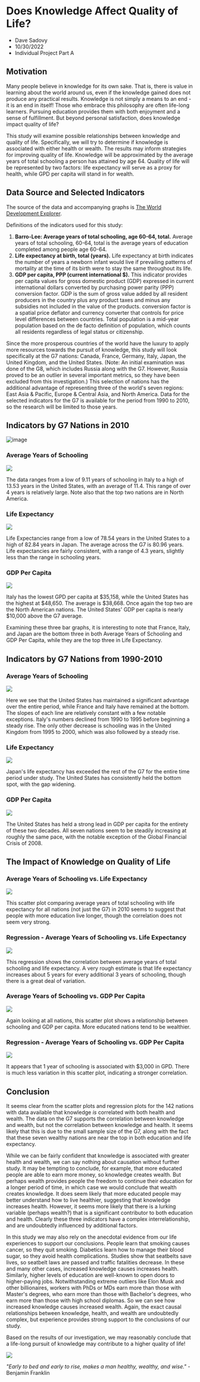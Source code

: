 # Does Knowledge Affect Quality of Life?
- Dave Sadovy
- 10/30/2022
- Individual Project Part A


## Motivation
Many people believe in knowledge for its own sake.  That is, there is value in learning about the world around us, even if the knowledge gained does not produce any practical results.  Knowledge is not simply a means to an end - it is an end in itself!  Those who embrace this philosophy are often life-long learners.  Pursuing education provides them with both enjoyment and a sense of fulfillment.  But beyond personal satisfaction, does knowledge impact quality of life?

This study will examine possible relationships between knowledge and quality of life.  Specifically, we will try to determine if knowledge is associated with either health or wealth.  The results may inform strategies for improving quality of life.  Knowledge will be approximated by the average years of total schooling a person has attained by age 64.  Quality of life will be represented by two factors: life expectancy will serve as a proxy for health, while GPD per capita will stand in for wealth.    

## Data Source and Selected Indicators
The source of the data and accompanying graphs is [The World Development Explorer](https://www.worlddev.xyz).  

Definitions of the indicators used for this study:
1.  **Barro-Lee: Average years of total schooling, age 60-64, total.**  Average years of total schooling, 60-64, total is the average years of education completed among people age 60-64.  
2.  **Life expectancy at birth, total (years).**  Life expectancy at birth indicates the number of years a newborn infant would live if prevailing patterns of mortality at the time of its birth were to stay the same throughout its life.
3.  **GDP per capita, PPP (current international $).**  This indicator provides per capita values for gross domestic product (GDP) expressed in current international dollars converted by purchasing power parity (PPP) conversion factor.   GDP is the sum of gross value added by all resident producers in the country plus any product taxes and minus any subsidies not included in the value of the products. conversion factor is a spatial price deflator and currency converter that controls for price level differences between countries. Total population is a mid-year population based on the de facto definition of population, which counts all residents regardless of legal status or citizenship.

Since the more prosperous countries of the world have the luxury to apply more resources towards the pursuit of knowledge, this study will look specifically at the G7 nations: Canada, France, Germany, Italy, Japan, the United Kingdom, and the United States.  (Note: An initial examination was done of the G8, which includes Russia along with the G7.  However, Russia proved to be an outlier in several important metrics, so they have been excluded from this investigation.)  This selection of nations has the additional advantage of representing three of the world's seven regions: East Asia & Pacific, Europe & Central Asia, and North America.  Data for the selected indicators for the G7 is available for the period from 1990 to 2010, so the research will be limited to those years.

## Indicators by G7 Nations in 2010
![image](https://user-images.githubusercontent.com/112588261/198913177-d4891389-e8b8-42ea-bbee-6779c182528d.png)

### Average Years of Schooling
![](charts/school_G7_2010_bar.png)

The data ranges from a low of 9.11 years of schooling in Italy to a high of 13.53 years in the United States, with an average of 11.4.  This range of over 4 years is relatively large.  Note also that the top two nations are in North America.

### Life Expectancy
![](charts/life_expectancy_G7_2010_bar.png)

Life Expectancies range from a low of 78.54 years in the United States to a high of 82.84 years in Japan.  The average across the G7 is 80.96 years.  Life expectancies are fairly consistent, with a range of 4.3 years, slightly less than the range in schooling years.

### GDP Per Capita
![](charts/GDP_per_capita_G7_2010_bar.png)

Italy has the lowest GPD per capita at $35,158, while the United States has the highest at $48,650.  The average is $38,668.  Once again the top two are the North American nations.  The United States' GDP per capita is nearly $10,000 above the G7 average.

Examining these three bar graphs, it is interesting to note that France, Italy, and Japan are the bottom three in both Average Years of Schooling and GDP Per Capita, while they are the top three in Life Expectancy.  

## Indicators by G7 Nations from 1990-2010

### Average Years of Schooling
![](charts/school_G7_line.png)

Here we see that the United States has maintained a significant advantage over the entire period, while France and Italy have remained at the bottom. The slopes of each line are relatively constant with a few notable exceptions.  Italy's numbers declined from 1990 to 1995 before beginning a steady rise.  The only other decrease is schooling was in the United Kingdom from 1995 to 2000, which was also followed by a steady rise.  

### Life Expectancy
![](charts/life_expectancy_G7_line.png)

Japan's life expectancy has exceeded the rest of the G7 for the entire time period under study.  The United States has consistently held the bottom spot, with the gap widening.  

### GDP Per Capita
![](charts/GPD_per_capita_G7_line.png)

The United States has held a strong lead in GDP per capita for the entirety of these two decades.  All seven nations seem to be steadily increasing at roughly the same pace, with the notable exception of the Global Financial Crisis of 2008.  

## The Impact of Knowledge on Quality of Life

### Average Years of Schooling vs. Life Expectancy
![](charts/school_v_le_scatter.png)

This scatter plot comparing average years of total schooling with life expectancy for all nations (not just the G7) in 2010 seems to suggest that people with more education live longer, though the correlation does not seem very strong.

### Regression - Average Years of Schooling vs. Life Expectancy
![](charts/school_v_le_regress.png)

This regression shows the correlation between average years of total schooling and life expectancy.  A very rough estimate is that life expectancy increases about 5 years for every additional 3 years of schooling, though there is a great deal of variation.  

### Average Years of Schooling vs. GDP Per Capita
![](charts/school_v_gdp_scatter.png)

Again looking at all nations, this scatter plot shows a relationship between schooling and GDP per capita.  More educated nations tend to be wealthier.

### Regression - Average Years of Schooling vs. GDP Per Capita
![](charts/school_v_gdp_regress.png)

It appears that 1 year of schooling is associated with $3,000 in GPD.  There is much less variation in this scatter plot, indicating a stronger correlation.

## Conclusion
It seems clear from the scatter plots and regression plots for the 142 nations with data available that knowledge *is* correlated with both health and wealth.  The data on the G7 supports the correlation between knowledge and wealth, but not the correlation between knowledge and health.  It seems likely that this is due to the small sample size of the G7, along with the fact that these seven wealthy nations are near the top in both education and life expectancy.  

While we can be fairly confident that knowledge is associated with greater health and wealth, we can say nothing about causation without further study.  It may be tempting to conclude, for example, that more educated people are able to earn more money, so knowledge creates wealth.  But perhaps wealth provides people the freedom to continue their education for a longer period of time, in which case we would conclude that wealth creates knowledge.  It does seem likely that more educated people may better understand how to live healthier, suggesting that knowledge increases health.  However, it seems more likely that there is a lurking variable (perhaps wealth?) that is a significant contributor to both education and health.  Clearly these three indicators have a complex interrelationship, and are undoubtedly influenced by additional factors.

In this study we may also rely on the anecdotal evidence from our life experiences to support our conclusions.  People learn that smoking causes cancer, so they quit smoking.  Diabetics learn how to manage their blood sugar, so they avoid health complications.  Studies show that seatbelts save lives, so seatbelt laws are passed and traffic fatalities decrease.  In these and many other cases, increased knowledge causes increases health.  Similarly, higher levels of education are well-known to open doors to higher-paying jobs.  Notwithstanding extreme outliers like Elon Musk and other billionaires, workers with PhDs or MDs earn more than those with Master's degrees, who earn more than those with Bachelor's degrees, who earn more than those with high school diplomas.  So we can see how increased knowledge causes increased wealth.  Again, the exact causal relationships between knowledge, health, and wealth are undoubtedly complex, but experience provides strong support to the conclusions of our study.

Based on the results of our investigation, we may reasonably conclude that a life-long pursuit of knowledge may contribute to a higher quality of life!

![](charts/choropleth.png)

*"Early to bed and early to rise, makes a man healthy, wealthy, and wise."* - Benjamin Franklin
